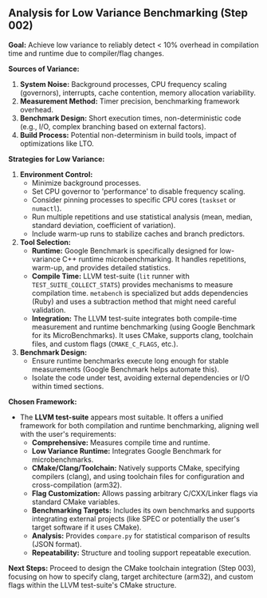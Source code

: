 ## Analysis for Low Variance Benchmarking (Step 002)

**Goal:** Achieve low variance to reliably detect < 10% overhead in compilation time and runtime due to compiler/flag changes.

**Sources of Variance:**
1.  **System Noise:** Background processes, CPU frequency scaling (governors), interrupts, cache contention, memory allocation variability.
2.  **Measurement Method:** Timer precision, benchmarking framework overhead.
3.  **Benchmark Design:** Short execution times, non-deterministic code (e.g., I/O, complex branching based on external factors).
4.  **Build Process:** Potential non-determinism in build tools, impact of optimizations like LTO.

**Strategies for Low Variance:**
1.  **Environment Control:**
    *   Minimize background processes.
    *   Set CPU governor to 'performance' to disable frequency scaling.
    *   Consider pinning processes to specific CPU cores (`taskset` or `numactl`).
    *   Run multiple repetitions and use statistical analysis (mean, median, standard deviation, coefficient of variation).
    *   Include warm-up runs to stabilize caches and branch predictors.
2.  **Tool Selection:**
    *   **Runtime:** Google Benchmark is specifically designed for low-variance C++ runtime microbenchmarking. It handles repetitions, warm-up, and provides detailed statistics.
    *   **Compile Time:** LLVM test-suite (`lit` runner with `TEST_SUITE_COLLECT_STATS`) provides mechanisms to measure compilation time. `metabench` is specialized but adds dependencies (Ruby) and uses a subtraction method that might need careful validation.
    *   **Integration:** The LLVM test-suite integrates both compile-time measurement and runtime benchmarking (using Google Benchmark for its MicroBenchmarks). It uses CMake, supports clang, toolchain files, and custom flags (`CMAKE_C_FLAGS`, etc.).
3.  **Benchmark Design:**
    *   Ensure runtime benchmarks execute long enough for stable measurements (Google Benchmark helps automate this).
    *   Isolate the code under test, avoiding external dependencies or I/O within timed sections.

**Chosen Framework:**
*   The **LLVM test-suite** appears most suitable. It offers a unified framework for both compilation and runtime benchmarking, aligning well with the user's requirements:
    *   **Comprehensive:** Measures compile time and runtime.
    *   **Low Variance Runtime:** Integrates Google Benchmark for microbenchmarks.
    *   **CMake/Clang/Toolchain:** Natively supports CMake, specifying compilers (clang), and using toolchain files for configuration and cross-compilation (arm32).
    *   **Flag Customization:** Allows passing arbitrary C/CXX/Linker flags via standard CMake variables.
    *   **Benchmarking Targets:** Includes its own benchmarks and supports integrating external projects (like SPEC or potentially the user's target software if it uses CMake).
    *   **Analysis:** Provides `compare.py` for statistical comparison of results (JSON format).
    *   **Repeatability:** Structure and tooling support repeatable execution.

**Next Steps:** Proceed to design the CMake toolchain integration (Step 003), focusing on how to specify clang, target architecture (arm32), and custom flags within the LLVM test-suite's CMake structure.
